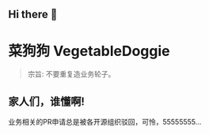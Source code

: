 ## Hi there 👋

<!--

**Here are some ideas to get you started:**

🙋‍♀️ A short introduction - what is your organization all about?
🌈 Contribution guidelines - how can the community get involved?
👩‍💻 Useful resources - where can the community find your docs? Is there anything else the community should know?
🍿 Fun facts - what does your team eat for breakfast?
🧙 Remember, you can do mighty things with the power of [Markdown](https://docs.github.com/github/writing-on-github/getting-started-with-writing-and-formatting-on-github/basic-writing-and-formatting-syntax)
-->

# 菜狗狗 VegetableDoggie

> 宗旨: 不要重复造业务轮子。

## 家人们，谁懂啊!

业务相关的PR申请总是被各开源组织驳回，可怜，55555555... 

